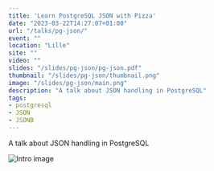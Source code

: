 ```yaml
---
title: 'Learn PostgreSQL JSON with Pizza'
date: "2023-03-22T14:27:07+01:00"
url: "/talks/pg-json/"
event: ""
location: "Lille"
site: ""
video: ""
slides: "/slides/pg-json/pg-json.pdf"
thumbnail: "/slides/pg-json/thumbnail.png"
image: "/slides/pg-json/main.png"
description: "A talk about JSON handling in PostgreSQL"
tags:
- postgresql
- JSON
- JSONB
---
```


A talk about JSON handling in PostgreSQL

<!--more-->

![Intro image](/slides/pg-json/main.png)


